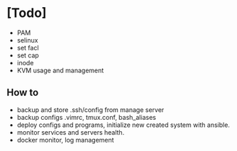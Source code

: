 # [Todo]

* PAM
* selinux
* set facl
* set cap
* inode
* KVM usage and management

## How to
* backup and store .ssh/config from manage server
* backup configs .vimrc, tmux.conf, bash_aliases
* deploy configs and programs, initialize new created system with ansible.
* monitor services and servers health.
* docker monitor, log management
